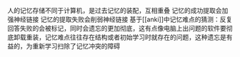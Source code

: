 人的记忆存储不同于计算机，是过去记忆的装配，互相重叠
记忆的成功提取会加强神经链接
记忆的提取失败会削弱神经链接
	基于[[anki]]中记忆难点的猜测：反复回答失败的会被标记，同时会遗忘的更加彻底，这有点像电脑上出问题的软件要彻底卸载重装，记忆难点往往存在结构或者初始学习时就存在的问题，这种遗忘是有益的，为重新学习扫除了记忆冲突的障碍